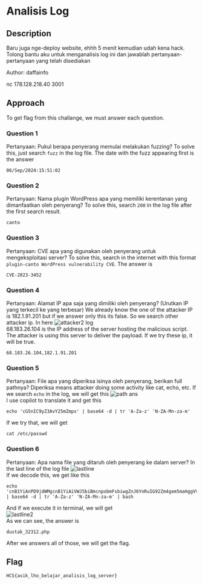 # Analisis Log
## Description
Baru juga nge-deploy website, ehhh 5 menit kemudian udah kena hack. Tolong bantu aku untuk menganalisis log ini dan jawablah pertanyaan-pertanyaan yang telah disediakan

Author: daffainfo

nc 178.128.218.40 3001
## Approach
To get flag from this challange, we must answer each question. 
### Question 1
Pertanyaan: Pukul berapa penyerang memulai melakukan fuzzing?
To solve this, just search `fuzz` in the log file. The date with the fuzz appearing first is the answer
```
06/Sep/2024:15:51:02
```
### Question 2
Pertanyaan: Nama plugin WordPress apa yang memiliki kerentanan yang dimanfaatkan oleh penyerang?
To solve this, search `200` in the log file after the first search result. 
```
canto
```
### Question 3
Pertanyaan: CVE apa yang digunakan oleh penyerang untuk mengeksploitasi server?
To solve this, search in the internet with this format `plugin-canto WordPress vulnerability CVE`. The answer is
```
CVE-2023-3452
```
### Question 4
Pertanyaan: Alamat IP apa saja yang dimiliki oleh penyerang? (Urutkan IP yang terkecil ke yang terbesar)
We already know the one of the attacker IP is 182.1.91.201 but if we answer only this its false. So we search other attacker ip. In here 
![attacker2 log](https://github.com/user-attachments/assets/6231ef78-5b30-466e-ab7b-2e8e27e7c7d7) <br>
68.183.26.104 is the IP address of the server hosting the malicious script. The attacker is using this server to deliver the payload. If we try these ip, it will be true.
```
68.183.26.104,182.1.91.201
```
### Question 5
Pertanyaan: File apa yang diperiksa isinya oleh penyerang, berikan full pathnya?
Diperiksa means attacker doing some activity like cat, echo, etc. If we search `echo` in the log, we will get this
![path ans](https://github.com/user-attachments/assets/8ce958bf-3f22-4d49-9f6c-4012b989bb59) <br>
I use copilot to translate it and get this
```
echo 'cG5nIC9yZ3AvY25mZmpx' | base64 -d | tr 'A-Za-z' 'N-ZA-Mn-za-m'
```
If we try that, we will get 
```
cat /etc/passwd
```
### Question 6
Pertanyaan: Apa nama file yang ditaruh oleh penyerang ke dalam server?
In the last line of the log file
![lastline](https://github.com/user-attachments/assets/cc9434a5-cb03-48dc-9b40-fabc8ec1dce5) <br>
If we decode this, we get like this
```
echo 'cnB1YiAnPD9jdWMgcnB1YiAiVWJ5biBmcnpobmFsbiwgZnJ6YnRuIG92Zm4gem5maHggVVBGIExOTk4iID8+JyA+PiAvaW5lL2pqai91Z3p5L3FoZmdueF8zMjMxMi5jdWM=' | base64 -d | tr 'A-Za-z' 'N-ZA-Mn-za-m' | bash
```
And if we execute it in terminal, we will get <br>
![lastline2](https://github.com/user-attachments/assets/27627591-989c-4b40-a039-219e3dbb3441) <br>
As we can see, the answer is
```
dustak_32312.php
```
After we answers all of those, we will get the flag.
## Flag
```
HCS{asik_lho_belajar_analisis_log_server}
```


